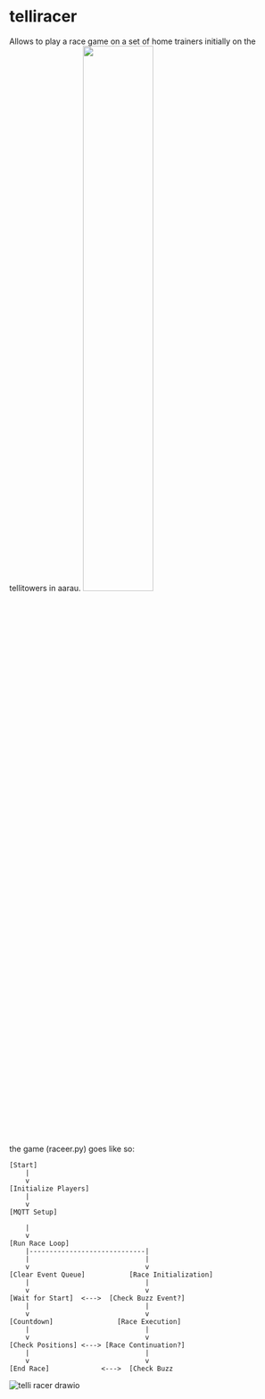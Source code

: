 # telliracer
Allows to play a race game on a set of home trainers initially on the tellitowers in aarau.
<img src="https://github.com/user-attachments/assets/cb14113e-45d7-4f5d-a53e-ed9c31c6189a" width="50%">



the game (raceer.py) goes like so:

```
[Start] 
    |
    v
[Initialize Players]
    |
    v
[MQTT Setup]

    |
    v
[Run Race Loop]
    |-----------------------------|
    |                             |
    v                             v
[Clear Event Queue]           [Race Initialization]
    |                             |
    v                             v
[Wait for Start]  <--->  [Check Buzz Event?]
    |                             |
    v                             v
[Countdown]                [Race Execution]
    |                             |
    v                             v
[Check Positions] <---> [Race Continuation?]
    |                             |
    v                             v
[End Race]             <--->  [Check Buzz
```


![telli racer drawio](https://github.com/user-attachments/assets/ba74f221-df28-4278-8a12-5d36fd9a0b26)
